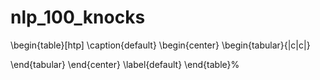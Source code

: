 # nlp_100_knocks
\begin{table}[htp]
\caption{default}
\begin{center}
\begin{tabular}{|c|c|}

\end{tabular}
\end{center}
\label{default}
\end{table}%


